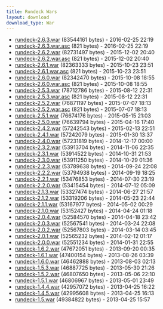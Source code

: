```yaml
---
title: Rundeck Wars
layout: download
download_type: War
---
```

* [rundeck-2.6.3.war](http://download.rundeck.org/war/rundeck-2.6.3.war) (83544161 bytes) - 2016-02-25 22:19
* [rundeck-2.6.3.war.asc](http://download.rundeck.org/war/rundeck-2.6.3.war.asc) (821 bytes) - 2016-02-25 22:19
* [rundeck-2.6.2.war](http://download.rundeck.org/war/rundeck-2.6.2.war) (82731497 bytes) - 2015-12-02 20:40
* [rundeck-2.6.2.war.asc](http://download.rundeck.org/war/rundeck-2.6.2.war.asc) (821 bytes) - 2015-12-02 20:40
* [rundeck-2.6.1.war](http://download.rundeck.org/war/rundeck-2.6.1.war) (82363333 bytes) - 2015-10-23 23:51
* [rundeck-2.6.1.war.asc](http://download.rundeck.org/war/rundeck-2.6.1.war.asc) (821 bytes) - 2015-10-23 23:51
* [rundeck-2.6.0.war](http://download.rundeck.org/war/rundeck-2.6.0.war) (82342470 bytes) - 2015-10-08 18:55
* [rundeck-2.6.0.war.asc](http://download.rundeck.org/war/rundeck-2.6.0.war.asc) (821 bytes) - 2015-10-08 18:55
* [rundeck-2.5.3.war](http://download.rundeck.org/war/rundeck-2.5.3.war) (78712786 bytes) - 2015-08-12 22:31
* [rundeck-2.5.3.war.asc](http://download.rundeck.org/war/rundeck-2.5.3.war.asc) (821 bytes) - 2015-08-12 22:31
* [rundeck-2.5.2.war](http://download.rundeck.org/war/rundeck-2.5.2.war) (76871197 bytes) - 2015-07-07 18:13
* [rundeck-2.5.2.war.asc](http://download.rundeck.org/war/rundeck-2.5.2.war.asc) (821 bytes) - 2015-07-07 18:13
* [rundeck-2.5.1.war](http://download.rundeck.org/war/rundeck-2.5.1.war) (76674176 bytes) - 2015-05-15 21:03
* [rundeck-2.5.0.war](http://download.rundeck.org/war/rundeck-2.5.0.war) (76639794 bytes) - 2015-04-16 17:40
* [rundeck-2.4.2.war](http://download.rundeck.org/war/rundeck-2.4.2.war) (57242543 bytes) - 2015-02-13 22:51
* [rundeck-2.4.1.war](http://download.rundeck.org/war/rundeck-2.4.1.war) (57242079 bytes) - 2015-01-30 13:37
* [rundeck-2.4.0.war](http://download.rundeck.org/war/rundeck-2.4.0.war) (57231819 bytes) - 2014-12-17 00:00
* [rundeck-2.3.2.war](http://download.rundeck.org/war/rundeck-2.3.2.war) (53913704 bytes) - 2014-11-06 22:35
* [rundeck-2.3.1.war](http://download.rundeck.org/war/rundeck-2.3.1.war) (53914522 bytes) - 2014-10-31 21:53
* [rundeck-2.3.0.war](http://download.rundeck.org/war/rundeck-2.3.0.war) (53911250 bytes) - 2014-10-29 01:36
* [rundeck-2.2.3.war](http://download.rundeck.org/war/rundeck-2.2.3.war) (53789638 bytes) - 2014-09-24 22:08
* [rundeck-2.2.2.war](http://download.rundeck.org/war/rundeck-2.2.2.war) (53794938 bytes) - 2014-09-19 18:25
* [rundeck-2.2.1.war](http://download.rundeck.org/war/rundeck-2.2.1.war) (53476853 bytes) - 2014-07-30 23:19
* [rundeck-2.2.0.war](http://download.rundeck.org/war/rundeck-2.2.0.war) (53415454 bytes) - 2014-07-12 05:09
* [rundeck-2.1.3.war](http://download.rundeck.org/war/rundeck-2.1.3.war) (53327474 bytes) - 2014-06-27 21:57
* [rundeck-2.1.2.war](http://download.rundeck.org/war/rundeck-2.1.2.war) (53319206 bytes) - 2014-05-23 22:44
* [rundeck-2.1.1.war](http://download.rundeck.org/war/rundeck-2.1.1.war) (53167977 bytes) - 2014-05-02 00:29
* [rundeck-2.1.0.war](http://download.rundeck.org/war/rundeck-2.1.0.war) (53152427 bytes) - 2014-04-24 01:18
* [rundeck-2.0.4.war](http://download.rundeck.org/war/rundeck-2.0.4.war) (52584570 bytes) - 2014-04-18 23:42
* [rundeck-2.0.3.war](http://download.rundeck.org/war/rundeck-2.0.3.war) (52567541 bytes) - 2014-03-24 22:08
* [rundeck-2.0.2.war](http://download.rundeck.org/war/rundeck-2.0.2.war) (52567803 bytes) - 2014-03-14 03:45
* [rundeck-2.0.1.war](http://download.rundeck.org/war/rundeck-2.0.1.war) (52565232 bytes) - 2014-02-12 01:17
* [rundeck-2.0.0.war](http://download.rundeck.org/war/rundeck-2.0.0.war) (52551234 bytes) - 2014-01-31 22:55
* [rundeck-1.6.2.war](http://download.rundeck.org/war/rundeck-1.6.2.war) (47672051 bytes) - 2013-09-20 00:35
* [rundeck-1.6.1.war](http://download.rundeck.org/war/rundeck-1.6.1.war) (47400154 bytes) - 2013-08-26 03:39
* [rundeck-1.6.0.war](http://download.rundeck.org/war/rundeck-1.6.0.war) (46462888 bytes) - 2013-08-03 02:13
* [rundeck-1.5.3.war](http://download.rundeck.org/war/rundeck-1.5.3.war) (46887725 bytes) - 2013-05-30 21:26
* [rundeck-1.5.2.war](http://download.rundeck.org/war/rundeck-1.5.2.war) (46807650 bytes) - 2013-05-06 22:10
* [rundeck-1.5.1.war](http://download.rundeck.org/war/rundeck-1.5.1.war) (46806967 bytes) - 2013-05-01 23:49
* [rundeck-1.4.4.war](http://download.rundeck.org/war/rundeck-1.4.4.war) (42957072 bytes) - 2013-04-25 16:22
* [rundeck-1.4.5.war](http://download.rundeck.org/war/rundeck-1.4.5.war) (42995608 bytes) - 2013-04-25 16:13
* [rundeck-1.5.war](http://download.rundeck.org/war/rundeck-1.5.war) (49384822 bytes) - 2013-04-25 15:57
